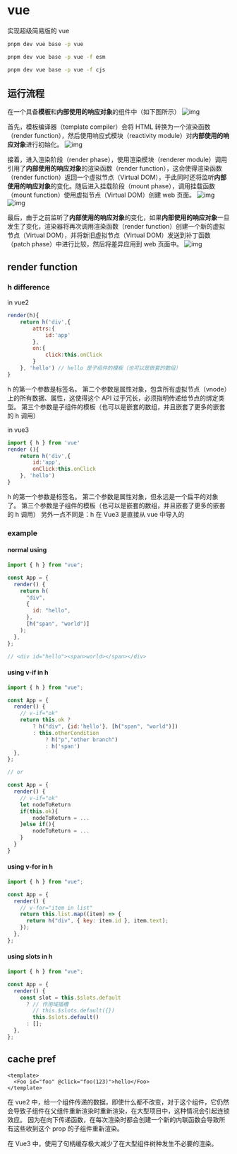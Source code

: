 # vue

实现超级简易版的 vue

```bash
pnpm dev vue base -p vue

pnpm dev vue base -p vue -f esm

pnpm dev vue base -p vue -f cjs
```

## 运行流程

在一个具备**模板**和**内部使用的响应对象**的组件中（如下图所示）
![img](../../../assests/vue-walking-throug-a-simple-vue-app-01.png)

首先，模板编译器（template compiler）会将 HTML 转换为一个渲染函数（render function），然后使用响应式模块（reactivity module）对**内部使用的响应对象**进行初始化。
![img](../../../assests/vue-walking-throug-a-simple-vue-app-02.png)

接着，进入渲染阶段（render phase），使用渲染模块（renderer module）调用引用了**内部使用的响应对象**的渲染函数（render function），这会使得渲染函数（render function）返回一个虚拟节点（Virtual DOM），于此同时还将监听**内部使用的响应对象**的变化。随后进入挂载阶段（mount phase），调用挂载函数（mount function）使用虚拟节点（Virtual DOM）创建 web 页面。
![img](../../../assests/vue-walking-throug-a-simple-vue-app-03.png)
![img](../../../assests/vue-walking-throug-a-simple-vue-app-04.png)

最后，由于之前监听了**内部使用的响应对象**的变化，如果**内部使用的响应对象**一旦发生了变化，渲染器将再次调用渲染函数（render function）创建一个新的虚拟节点（Virtual DOM），并将新旧虚拟节点（Virtual DOM）发送到补丁函数（patch phase）中进行比较，然后将差异应用到 web 页面中。
![img](../../../assests/vue-walking-throug-a-simple-vue-app-05.png)

## render function

### h difference

in vue2

```js
render(h){
    return h('div',{
        attrs:{
            id:'app'
        },
        on:{
            click:this.onClick
        }
    }, 'hello') // hello 是子组件的模板（也可以是嵌套的数组）
}
```

h 的第一个参数是标签名。
第二个参数是属性对象，包含所有虚拟节点（vnode）上的所有数据、属性，这使得这个 API 过于冗长，必须指明传递给节点的绑定类型。
第三个参数是子组件的模板（也可以是嵌套的数组，并且嵌套了更多的嵌套的 h 调用）

in vue3

```js
import { h } from 'vue'
render (){
    return h('div',{
        id:'app',
        onClick:this.onClick
    }, 'hello')
}
```

h 的第一个参数是标签名。
第二个参数是属性对象，但永远是一个扁平的对象了。
第三个参数是子组件的模板（也可以是嵌套的数组，并且嵌套了更多的嵌套的 h 调用）
另外一点不同是：h 在 Vue3 是直接从 vue 中导入的

### example

#### normal using

```js
import { h } from "vue";

const App = {
  render() {
    return h(
      "div",
      {
        id: "hello",
      },
      [h("span", "world")]
    );
  },
};

// <div id="hello"><span>world></span></div>
```

#### using v-if in h

```js
import { h } from "vue";

const App = {
  render() {
    // v-if="ok"
    return this.ok ?
        ? h("div", {id:'hello'}, [h("span", "world")])
        : this.otherCondition
            ? h("p","other branch")
            : h('span')
  },
};

// or

const App = {
  render() {
    // v-if="ok"
    let nodeToReturn
    if(this.ok){
        nodeToReturn = ...
    }else if(){
        nodeToReturn = ...
    }
  }
}
```

#### using v-for in h

```js
import { h } from "vue";

const App = {
  render() {
    // v-for="item in list"
    return this.list.map((item) => {
      return h("div", { key: item.id }, item.text);
    });
  },
};
```

#### using slots in h

```js
import { h } from "vue";

const App = {
  render() {
    const slot = this.$slots.default
      ? // 作用域插槽
        // this.$slots.default({})
        this.$slots.default()
      : [];
  },
};
```

## cache pref

```vue
<template>
  <Foo id="foo" @click="foo(123)">hello</Foo>
</template>
```

在 vue2 中，给一个组件传递的数据，即使什么都不改变，对于这个组件，它仍然会导致子组件在父组件重新渲染时重新渲染，在大型项目中，这种情况会引起连锁效应。
因为在向下传递函数，在每次渲染时都会创建一个新的内联函数会导致所有这些收到这个 prop 的子组件重新渲染。

在 Vue3 中，使用了句柄缓存极大减少了在大型组件树种发生不必要的渲染。
